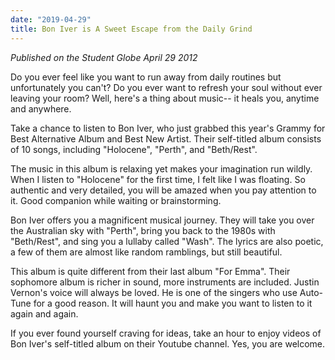 ```yaml
---
date: "2019-04-29"
title: Bon Iver is A Sweet Escape from the Daily Grind
---
```


*Published on the Student Globe April 29 2012*

Do you ever feel like you want to run away from daily routines but unfortunately you can't? Do you ever want to refresh your soul without ever leaving your room? Well, here's a thing about music-- it heals you, anytime and anywhere.

Take a chance to listen to Bon Iver, who just grabbed this year's Grammy for Best Alternative Album and Best New Artist. Their self-titled album consists of 10 songs, including "Holocene", "Perth", and "Beth/Rest".

The music in this album is relaxing yet makes your imagination run wildly. When I listen to "Holocene" for the first time, I felt like I was floating. So authentic and very detailed, you will be amazed when you pay attention to it. Good companion while waiting or brainstorming.

Bon Iver offers you a magnificent musical journey. They will take you over the Australian sky with "Perth", bring you back to the 1980s with "Beth/Rest", and sing you a lullaby called "Wash". The lyrics are also poetic, a few of them are almost like random ramblings, but still beautiful.

This album is quite different from their last album "For Emma". Their sophomore album is richer in sound, more instruments are included. Justin Vernon's voice will always be loved. He is one of the singers who use Auto-Tune for a good reason. It will haunt you and make you want to listen to it again and again.

If you ever found yourself craving for ideas, take an hour to enjoy videos of Bon Iver's self-titled album on their Youtube channel. Yes, you are welcome.
